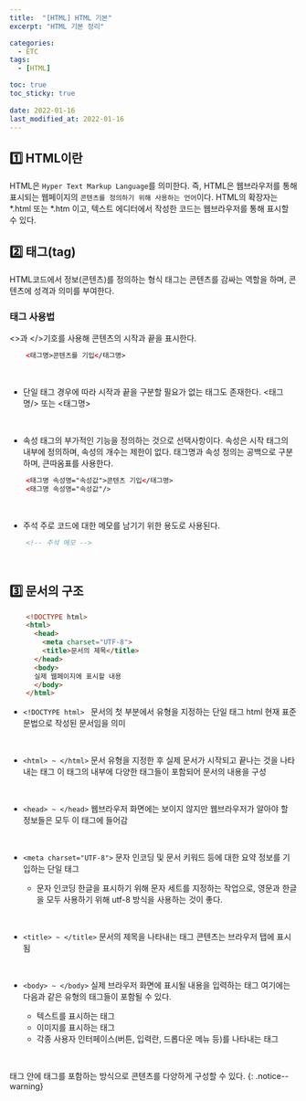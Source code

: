 ```yaml
---
title:  "[HTML] HTML 기본"
excerpt: "HTML 기본 정리"

categories:
  - ETC
tags:
  - [HTML]

toc: true
toc_sticky: true
 
date: 2022-01-16
last_modified_at: 2022-01-16
---
```

## 1️⃣ HTML이란
HTML은 `Hyper Text Markup Language`를 의미한다.
즉, HTML은 웹브라우저를 통해 표시되는 웹페이지의 `콘텐츠를 정의하기 위해 사용하는 언어`이다.
HTML의 확장자는 *.html 또는 *.htm 이고, 텍스트 에디터에서 작성한 코드는 웹브라우저를 통해 표시할 수 있다.
<br>

## 2️⃣ 태그(tag)

HTML코드에서 정보(콘텐츠)를 정의하는 형식
태그는 콘텐츠를 감싸는 역할을 하며, 콘텐츠에 성격과 의미를 부여한다.

### 태그 사용법
<>과 </>기호를 사용해 콘텐츠의 시작과 끝을 표시한다.
```html
    <태그명>콘텐츠를 기입</태그명>
```
<br>

- 단일 태그
경우에 따라 시작과 끝을 구분할 필요가 없는 태그도 존재한다.
<태그명/> 또는 <태그명>
<br>

- 속성
태그의 부가적인 기능을 정의하는 것으로 선택사항이다.
속성은 시작 태그의 내부에 정의하며, 속성의 개수는 제한이 없다.
태그명과 속성 정의는 공백으로 구분하며, 큰따옴표를 사용한다.
```html
    <태그명 속성명="속성값">콘텐츠 기입</태그명>
    <태그명 속성명="속성값"/>
```
<br>

- 주석
주로 코드에 대한 메모를 남기기 위한 용도로 사용된다.
```html
    <!-- 주석 메모 -->
```
<br>

 ## 3️⃣ 문서의 구조

```html
    <!DOCTYPE html>
    <html>
      <head>
        <meta charset="UTF-8">
        <title>문서의 제목</title>
      </head>
      <body>
      실제 웹페이지에 표시할 내용
      </body>
    </html>
```
- ```<!DOCTYPE html> ```
문서의 첫 부분에서 유형을 지정하는 단일 태그
html 현재 표준 문법으로 작성된 문서임을 의미
<br>

- ```<html> ~ </html>```
문서 유형을 지정한 후 실제 문서가 시작되고 끝나는 것을 나타내는 태그
이 태그의 내부에 다양한 태그들이 포함되어 문서의 내용을 구성
<br>

- ```<head> ~ </head>```
웹브라우저 화면에는 보이지 않지만 웹브라우저가 알아야 할 정보들은 모두 이 태그에 들어감
<br>

- ```<meta charset="UTF-8">```
문자 인코딩 및 문서 키워드 등에 대한 요약 정보를 기입하는 단일 태그

  - 문자 인코딩
  한글을 표시하기 위해 문자 세트를 지정하는 작업으로, 영문과 한글을 모두 사용하기 위해 utf-8 방식을 사용하는 것이 좋다.
<br>

- ```<title> ~ </title>```
문서의 제목을 나타내는 태그
콘텐츠는 브라우저 탭에 표시됨
<br>

- ```<body> ~ </body>```
실제 브라우저 화면에 표시될 내용을 입력하는 태그
여기에는 다음과 같은 유형의 태그들이 포함될 수 있다.

  - 텍스트를 표시하는 태그
  - 이미지를 표시하는 태그
  - 각종 사용자 인터페이스(버튼, 입력란, 드롭다운 메뉴 등)를 나타내는 태그
<br>

태그 안에 태그를 포함하는 방식으로 콘텐츠를 다양하게 구성할 수 있다.
{: .notice--warning}












